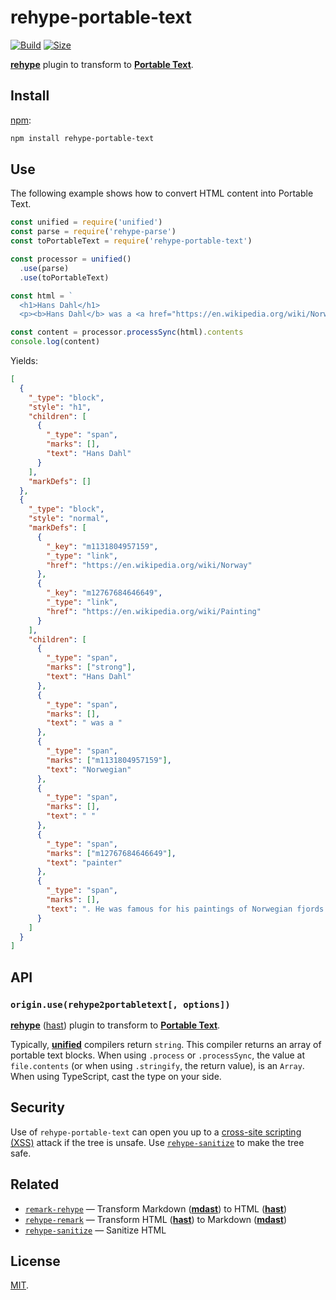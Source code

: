 # rehype-portable-text

[![Build][build-badge]][build]
[![Size][size-badge]][size]

[**rehype**][rehype] plugin to transform to [**Portable Text**][portable-text].

## Install

[npm][]:

```sh
npm install rehype-portable-text
```

## Use

The following example shows how to convert HTML content into Portable Text.

```js
const unified = require('unified')
const parse = require('rehype-parse')
const toPortableText = require('rehype-portable-text')

const processor = unified()
  .use(parse)
  .use(toPortableText)

const html = `
  <h1>Hans Dahl</h1>
  <p><b>Hans Dahl</b> was a <a href="https://en.wikipedia.org/wiki/Norway">Norwegian</a> <a href="https://en.wikipedia.org/wiki/Painting">painter</a>. He was famous for his paintings of Norwegian fjords and surrounding landscapes.</p>`

const content = processor.processSync(html).contents
console.log(content)
```

Yields:

```json
[
  {
    "_type": "block",
    "style": "h1",
    "children": [
      {
        "_type": "span",
        "marks": [],
        "text": "Hans Dahl"
      }
    ],
    "markDefs": []
  },
  {
    "_type": "block",
    "style": "normal",
    "markDefs": [
      {
        "_key": "m1131804957159",
        "_type": "link",
        "href": "https://en.wikipedia.org/wiki/Norway"
      },
      {
        "_key": "m12767684646649",
        "_type": "link",
        "href": "https://en.wikipedia.org/wiki/Painting"
      }
    ],
    "children": [
      {
        "_type": "span",
        "marks": ["strong"],
        "text": "Hans Dahl"
      },
      {
        "_type": "span",
        "marks": [],
        "text": " was a "
      },
      {
        "_type": "span",
        "marks": ["m1131804957159"],
        "text": "Norwegian"
      },
      {
        "_type": "span",
        "marks": [],
        "text": " "
      },
      {
        "_type": "span",
        "marks": ["m12767684646649"],
        "text": "painter"
      },
      {
        "_type": "span",
        "marks": [],
        "text": ". He was famous for his paintings of Norwegian fjords and surrounding landscapes."
      }
    ]
  }
]
```

## API

### `origin.use(rehype2portabletext[, options])`

[**rehype**][rehype] ([hast][]) plugin to transform to [**Portable Text**][portable-text].

Typically, [**unified**][unified] compilers return `string`.
This compiler returns an array of portable text blocks.
When using `.process` or `.processSync`, the value at `file.contents` (or when
using `.stringify`, the return value), is an `Array`.
When using TypeScript, cast the type on your side.

## Security

Use of `rehype-portable-text` can open you up to a [cross-site scripting (XSS)][xss]
attack if the tree is unsafe.
Use [`rehype-sanitize`][sanitize] to make the tree safe.

## Related

- [`remark-rehype`](https://github.com/remarkjs/remark-rehype)
  — Transform Markdown ([**mdast**][mdast]) to HTML ([**hast**][hast])
- [`rehype-remark`](https://github.com/sanity-io/rehype-remark)
  — Transform HTML ([**hast**][hast]) to Markdown ([**mdast**][mdast])
- [`rehype-sanitize`][sanitize]
  — Sanitize HTML

## License

[MIT][license].

<!-- Definitions -->

[build-badge]: https://img.shields.io/travis/sanity-io/rehype-portable-text/master.svg
[build]: https://travis-ci.org/sanity-io/rehype-portable-text
[size-badge]: https://img.shields.io/bundlephobia/minzip/rehype-portable-text.svg
[size]: https://bundlephobia.com/result?p=rehype-portable-text
[npm]: https://docs.npmjs.com/cli/install
[license]: LICENSE
[unified]: https://github.com/unifiedjs/unified
[rehype]: https://github.com/sanity-io/rehype
[mdast]: https://github.com/syntax-tree/mdast
[hast]: https://github.com/syntax-tree/hast
[portable-text]: https://github.com/portabletext/portabletext
[xss]: https://en.wikipedia.org/wiki/Cross-site_scripting
[sanitize]: https://github.com/rehypejs/rehype-sanitize
